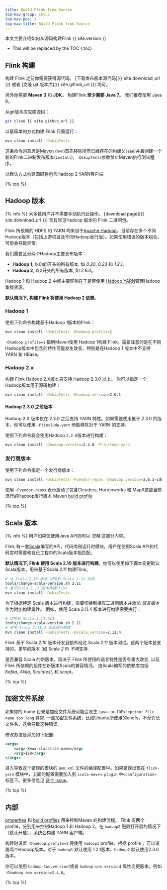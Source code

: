 ```yaml
---
title: Build Flink from Source
top-nav-group: setup
top-nav-pos: 1
top-nav-title: Build Flink from Source
---
```

<!--
Licensed to the Apache Software Foundation (ASF) under one
or more contributor license agreements.  See the NOTICE file
distributed with this work for additional information
regarding copyright ownership.  The ASF licenses this file
to you under the Apache License, Version 2.0 (the
"License"); you may not use this file except in compliance
with the License.  You may obtain a copy of the License at

  http://www.apache.org/licenses/LICENSE-2.0

Unless required by applicable law or agreed to in writing,
software distributed under the License is distributed on an
"AS IS" BASIS, WITHOUT WARRANTIES OR CONDITIONS OF ANY
KIND, either express or implied.  See the License for the
specific language governing permissions and limitations
under the License.
-->

本文主要介绍如何从源码构建Flink {{ site.version }}

* This will be replaced by the TOC
{:toc}

## Flink 构建

构建 Flink 之前你需要获得源代码。 [下载发布版本源代码]({{ site.download_url }}) 或者 [克隆 git 版本库]({{ site.github_url }}) 均可。

另外你需要 **Maven 3** 和 **JDK**。 构建Flink **至少需要 Java 7**。 我们推荐使用 Java 8。

从git版本库克隆源码：

~~~bash
git clone {{ site.github_url }}
~~~

以最简单的方式构建 Flink 只需运行：

~~~bash
mvn clean install -DskipTests
~~~

这条命令的意思是[Maven](http://maven.apache.org) (`mvn`)首先移除所有已经存在的构建(`clean`)并且创建一个新的Flink二进制发布版本(`install`)。`-DskipTests`参数禁止Maven执行测试程序。

以默认方式构建源码将包含Hadoop 2 YARN客户端

{% top %}

## Hadoop 版本

{% info %} 大多数用户并不需要手动执行此操作。 [download page]({{ site.download_url }})  含有常见Hadoop 版本的 Flink 二进制包。

Flink 所依赖的 HDFS 和 YARN 均来自于[Apache Hadoop](http://hadoop.apache.org)。目前存在多个不同Hadoop版本（包括上游项目及不同Hadoop发行版）。如果使用错误的版本组合，可能会导致异常。

我们需要区分两个Hadoop主要发布版本：
- **Hadoop 1**, 以0或1开头的所有版本, 如 *0.20*, *0.23* 和 *1.2.1*。
- **Hadoop 2**, 以2开头的所有版本, 如 *2.6.0*。

Hadoop 1 和 Hadoop 2 中间主要区别在于是否使用 [Hadoop YARN](https://hadoop.apache.org/docs/current/hadoop-yarn/hadoop-yarn-site/YARN.html)管理Hadoop集群资源。

**默认情况下, 构建 Flink 将使用 Hadoop 2 依赖**。

### Hadoop 1

使用下列命令构建基于Hadoop 1版本的Flink：

~~~bash
mvn clean install -DskipTests -Dhadoop.profile=1
~~~

`-Dhadoop.profile=1` 指明Maven使用 Hadoop 1构建 Flink。需要注意的是在不同Hadoop版本中包含的特性可能发生改变。特别是在Hadoop 1 版本中不支持 YARN 和 HBase。

### Hadoop 2.x

构建 Flink Hadoop 2.X版本只支持 Hadoop 2.3.0 以上。
你可以指定一个Hadoop版本用于源码构建：

~~~bash
mvn clean install -DskipTests -Dhadoop.version=2.6.1
~~~

#### Hadoop 2.3.0 之前版本

Hadoop 2.X 版本仅在 2.3.0 之后支持 YARN 特性。如果需要使用低于 2.3.0 的版本，你可以使用 `-P!include-yarn` 参数移除对于 YARN 的支持。

使用下列命令将会使用Hadoop `2.2.0`版本进行构建：

~~~bash
mvn clean install -Dhadoop.version=2.2.0 -P!include-yarn
~~~

### 发行商版本

使用下列命令指定一个发行商版本：

~~~bash
mvn clean install -DskipTests -Pvendor-repos -Dhadoop.version=2.6.1-cdh5.0.0
~~~


使用 `-Pvendor-repos` 表示启动了包含Cloudera, Hortonworks 和 MapR这些当前流行的Hadoop发行版本 Maven [build profile](http://maven.apache.org/guides/introduction/introduction-to-profiles.html)

{% top %}

## Scala 版本

{% info %} 用户如果仅使用Java API则可以 *忽略* 这部分内容。

Flink 有一套[Scala](http://scala-lang.org)编写的API，代码库和运行时模块。用户在使用Scala API和代码库时需要和自己工程中的Scala版本相匹配。

**默认情况下, Flink 使用 Scala 2.10 版本进行构建**。你可以使用如下脚本变更默认Scala版本，用来基于Scala *2.11* 构建Flink。

~~~bash
# 从 Scala 2.10 版本 切换到 Scala 2.11 版本
tools/change-scala-version.sh 2.11
# 基于Scala 2.11 版本构建Flink
mvn clean install -DskipTests
~~~

为了根据特定 Scala 版本进行构建，需要切换到相应二进制版本并添加 *语言版本* 作为附加构建属性。
例如，使用 Scala 2.11.4 版本进行构建需要执行：

~~~bash
# 切换到 Scala 2.11 版本
tools/change-scala-version.sh 2.11
# 使用 Scala 2.11.4 版本进行构建
mvn clean install -DskipTests -Dscala.version=2.11.4
~~~

Flink 基于 Scala *2.10* 版本开发且额外经过 Scala *2.11* 版本测试。这两个版本是支持的。更早的版本 (如 Scala *2.9*) *不再*支持.

是否兼容 Scala 的新版本，取决于 Flink 所使用的语言特性是否有重大改变, 以及 Flink 所依赖的组件在新版本Scala的兼容情况。 由Scala编写的依赖库包括*Kafka*, *Akka*, *Scalatest*, 和 *scopt*。

{% top %}

## 加密文件系统

如果你的 home 目录是加密文件系统可能会发生 `java.io.IOException: File name too long` 异常. 一些加密文件系统，比如Ubuntu所使用的encfs，不允许长文件名，这会导致这种错误。

修改办法是添加如下配置:

~~~xml
<args>
    <arg>-Xmax-classfile-name</arg>
    <arg>128</arg>
</args>
~~~

进入导致这个错误的模块的 `pom.xml` 文件的编译配置中。如果错误出现在 `flink-yarn` 模块中，上面的配置需要加入到 `scala-maven-plugin` 中`<configuration>` 标签下。更多信息见 [这个 issue](https://issues.apache.org/jira/browse/FLINK-2003)。

{% top %}

## 内部

[properties](http://maven.apache.org/pom.html#Properties) 和 [build profiles](http://maven.apache.org/guides/introduction/introduction-to-profiles.html) 用来控制Maven 的构建流程。 Flink 有两个profile，分别用来控制Hadoop 1 和 Hadoop 2。在 `hadoop2` 配置打开启的情况下（默认开启），系统会构建 YARN 客户端。  

构建时设置 `-Dhadoop.profile=1` 将使用 `hadoop1` profile。根据 profile ，可以设置两个Hadoop版本。对于 `hadoop1` 默认使用 1.2.1版本，`hadoop2` 默认使用2.3.0版本。

你可以使用 `hadoop-two.version`(或者 `hadoop-one.version`) 属性变更版本。例如 `-Dhadoop-two.version=2.4.0`。

{% top %}

